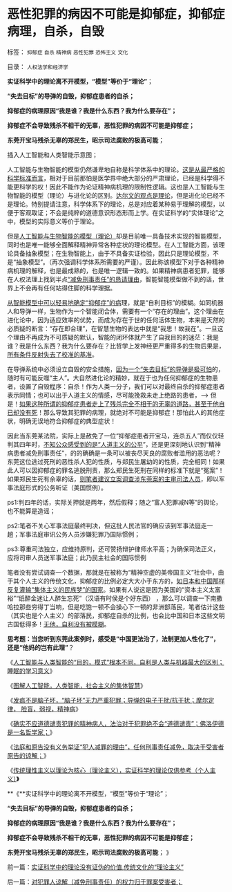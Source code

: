 # 恶性犯罪的病因不可能是抑郁症，抑郁症病理，自杀，自毁

标签： `抑郁症` `自杀` `精神病` `恶性犯罪` `恐怖主义` `文化` 

目录： `人权法学和经济学`

**实证科学中的理论离不开模型，“模型”等价于“理论”**；

**“失去目标”的导弹的自毁，抑郁症患者的自杀；**

**抑郁症的病理原因“我是谁？我是什么东西？我为什么要存在”；**

**抑郁症不会导致残杀不相干的无辜，恶性犯罪的病因不可能是抑郁症；**

**东莞开宝马残杀无辜的郑民生，昭示司法腐败的极高可能**；

插入人工智能和人类智能示意图；

人工智能与生物智能的模型仍然谦卑地自称是科学体系中的理论。[这是从最严格的科学标准而言](../../../2010/6/11/“天无二日，法无二纲”单一断言规则.md)，相对于目前那怕是医学界中绝大部分的严肃理论，已经是科学得不能更科学的权！因此不能作为论证精神病机理的限制性逻辑。这也是人工智能与生物智能的模型（理论）与进化论的区别。[达尔文的观点是理论](../../../2009/2/15/可怕的进化论：记念人类最伟大的科学家诞生200年.md)，但是进化论已经不是理论。特别提请注意，科学体系下的理论，总是对应着某种易于理解的模型，以便于客观取证；不会是纯粹的道德意识形态形而上学。在实证科学的“实体理论”之中，模型的实际意义等价于理论。

但是[人工智能与生物智能的模型（理论）](../../../2013/7/4/图解人工智能，人类智能，社会主义的集体智慧.md)却是目前唯一具备技术实现的智能模型，同时也是唯一能够全面解释精神异常各种症状的理论模型。在人工智能方面，该理论具备抽象模型；在生物智能上，由于不具备实证检验，因此只是理论模型，不是“抽象模型”。（再次强调科学体系所需要的严谨）。因此称该模型下对于各种精神病机理的解释，也是最成熟的，也是唯一逻辑一致的。如果精神病患者犯罪，能够在人权法理上找到半点[“减免刑事责任”的恳请理由](../../../2013/6/29/举证责任倒置的“精神病减免刑事责任”，玩弄法治的文字游戏.md)，智能智能模型做不到的话，世界上不会再有任何站得住脚的科学理据。

[从智能模型中可以轻易地确定“抑郁症”的病](../../../2013/6/16/民粹者的抑郁症，下意识残杀无辜，全面解释陈水总和郑民生.md)理，就是“自利目标”的模糊。如同机器人和导弹一样，生物作为一个智能闭合体，需要有一个“存在的理由”。这个理由在进化论中，因为适应效率的优势，而成为存在于世的任何活体生物，本来是天然的必质疑的断言：“存在即合理”，在智慧生物的表达中就是“我思！故我在”。一旦这个理由不再成为不可质疑的默认，智能的闭环体就产生了自我目的的迷茫：我是谁？我是什么东西？我为什么要存在？比哲学上发神经更严重得多的生物后果是，[所有条件反射失去了校准的基准](../../../2013/7/3/实事求是的自由思想.md)。

在导弹系统中必须设立自毁的安全措施，[因为一个“失去目标”的导弹是极可怕](../../../2013/7/4/发疯不是脑子坏，“脑子坏”无力严重犯罪.md)的，随时有可能反噬“主人”。大自然进化论的精妙，就在于也为任何抑郁症的生物患者，设置了自毁程序：自杀！作为人类一分子，我们可以对最终自杀的抑郁症患者表示同情；也可以出于人道主义的情感，尽可能挽救未走上绝路的患者，——>
但是！[如果这种所谓的抑郁症患者走上了残杀完全不相干的无辜的道路，甚至于他自已却没有死](../../../2012/2/9/为什么郑民生屠幼会得到革命分子的广泛同情？.md)！那么导致其犯罪的病理，就绝对不可能是抑郁症！那怕此人的其他症状，明确无误地符合抑郁症的典型症状！

因此当东莞某法院，实际上是赦免了一位“抑郁症患者开宝马，连杀五人”而仅仅轻判其四年时，[不知公众感受到的是“人道主义的公平](../../../2013/6/29/精神病患者不是疯子,被人道主义颠倒的是非黑白.md)”，还是更深刻地认识到“精神病患者减免刑事责任”，的的确确是一条可以被丧尽天良的腐败者滥用的恶法呢？东莞这位逃过死刑的恶性杀人犯的性质，与郑民生屠幼的的性质，完全相同！如果此人可以因抑郁症的罪名逃脱刑责，那么郑民生死刑在同样的标准下就是“冤案”！如果郑民生死有余辜的话，[则笔者建议立案调查涉东莞案的主审司法人员](../../../2010/7/23/疑过从有得廉政，疑罪从无保平安.md)，即以军事法庭形式的公务听证（美国惯例）。

ps1:判四年的话，实际关押就是两年，然后假释；随之“富人犯罪减N等”的舆论，也不能算是造谣；

ps2:笔者不关心军事法庭最终判决，但这批人民法官的确应该到军事法庭走一趟；军事法庭审讯公务人员涉嫌犯罪乃国际惯例；

ps3:尊重司法独立，应维持原判，还可赞扬辩护律师水平高；为确保司法正义，应将司审人员送军事法庭；此乃民主社会的国际惯例



笔者没有尝试调查一个数据，那就是在被称为“精神空虚的美帝国主义”社会中，由于其个人主义的传统文化，抑郁症的比例必定大大小于东方的，[如日本和中国那样反复灌输“集体主义的民族梦”的国家](../../../2010/5/29/富士康无需对员工个人自杀负契约外的责任.md)。如果有人说这是因为美国的“资本主义太富裕”“纸醉金迷让人醉生忘死”（汉语有时侯是个好东西）
，那么可以调查一下南撒哈拉那些穷得丁当响，但是吃饱一顿不会操心下一顿的非洲部落民，笔者估计这些（其实也是个人主义）的部落民，抑郁症自杀的比例，也会比中国和日本这些文明古国低得多！[无他，自利没有被模糊](../../../2013/7/4/人工智能，自利，人类智能，睡大觉的重要意义.md)。

**思考题：当您听到东莞此案例时，感受是“中国更法治了，法制更加人性化了”，还是“他妈的岂有此理”**？

《[人工智能与人类智能的“目的，模式”根本不同，自利是人类与机器最大的区别；睡眠的学习意义](../../../2013/7/4/人工智能，自利，人类智能，睡大觉的重要意义.md)》

《[图解人工智能，人类智能，社会主义的集体智慧](../../../2013/7/4/图解人工智能，人类智能，社会主义的集体智慧.md)》

《[发疯不是脑子坏，“脑子坏”无力严重犯罪；导弹的电子干扰/抗干扰；摩尔定律，
脸盲，弱视，精神病](../../../2013/7/4/发疯不是脑子坏，“脑子坏”无力严重犯罪.md)》

《[确实不应道德谴责犯罪的精神病人，法治对于犯罪绝不会“道德谴责”；佛洛伊德是一名哲学家；](../../../2013/7/5/精神病患者承担刑事责任，不是“傻子含笑上刑场”.md)》

《[法庭和原告没有义务举证“犯人减罪的理由”，任何刑事责任减免，取决于受害者原告的谅解；](../../../2013/7/5/精神病患者不能减免刑事责任，不是道德和哲学命题；.md)》

《[传统理性主义以理论为核心（理论主义），实证科学的理论仅供参考（个人主义）](../../../2013/7/6/实证科学中的理论没有证伪的价值,传统文化的“理论主义”.md)**》**

**《**实证科学中的理论离不开模型，“模型”等价于“理论”；

**“失去目标”的导弹的自毁，抑郁症患者的自杀；**

**抑郁症的病理原因“我是谁？我是什么东西？我为什么要存在”；**

**抑郁症不会导致残杀不相干的无辜，恶性犯罪的病因不可能是抑郁症；**

**东莞开宝马残杀无辜的郑民生，昭示司法腐败的极高可能**； 》

前一篇：[实证科学中的理论没有证伪的价值,传统文化的“理论主义”](../../../2013/7/6/实证科学中的理论没有证伪的价值,传统文化的“理论主义”.md)

后一篇：[对犯罪人谅解（减免刑事责任）的权力归于罪案受害者；](../../../2013/7/6/对犯罪人谅解（减免刑事责任）的权力归于罪案受害者；.md)